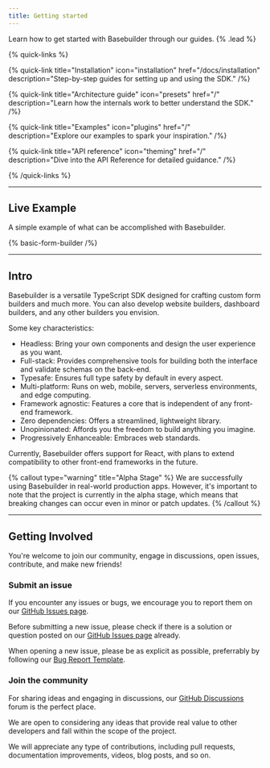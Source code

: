 ```yaml
---
title: Getting started
---
```


Learn how to get started with Basebuilder through our guides. {% .lead %}

{% quick-links %}

{% quick-link title="Installation" icon="installation" href="/docs/installation" description="Step-by-step guides for setting up and using the SDK." /%}

{% quick-link title="Architecture guide" icon="presets" href="/" description="Learn how the internals work to better understand the SDK." /%}

{% quick-link title="Examples" icon="plugins" href="/" description="Explore our examples to spark your inspiration." /%}

{% quick-link title="API reference" icon="theming" href="/" description="Dive into the API Reference for detailed guidance." /%}

{% /quick-links %}

---

## Live Example

A simple example of what can be accomplished with Basebuilder.

{% basic-form-builder /%}

---

## Intro

Basebuilder is a versatile TypeScript SDK designed for crafting custom form builders and much more. You can also develop website builders, dashboard builders, and any other builders you envision.

Some key characteristics:

- Headless: Bring your own components and design the user experience as you want.
- Full-stack: Provides comprehensive tools for building both the interface and validate schemas on the back-end.
- Typesafe: Ensures full type safety by default in every aspect.
- Multi-platform: Runs on web, mobile, servers, serverless environments, and edge computing.
- Framework agnostic: Features a core that is independent of any front-end framework.
- Zero dependencies: Offers a streamlined, lightweight library.
- Unopinionated: Affords you the freedom to build anything you imagine.
- Progressively Enhanceable: Embraces web standards.

Currently, Basebuilder offers support for React, with plans to extend compatibility to other front-end frameworks in the future.

{% callout type="warning" title="Alpha Stage" %}
We are successfully using Basebuilder in real-world production apps. However, it's important to note that the project is currently in the alpha stage, which means that breaking changes can occur even in minor or patch updates.
{% /callout %}

---

## Getting Involved

You're welcome to join our community, engage in discussions, open issues, contribute, and make new friends!

### Submit an issue

If you encounter any issues or bugs, we encourage you to report them on our [GitHub Issues page](https://github.com/coltorapps/basebuilder/issues).

Before submitting a new issue, please check if there is a solution or question posted on our [GitHub Issues page](https://github.com/coltorapps/basebuilder/issues) already.

When opening a new issue, please be as explicit as possible, preferrably by following our [Bug Report Template](https://github.com/coltorapps/basebuilder/blob/main/.github/ISSUE_TEMPLATE/bug_report.yml).

### Join the community

For sharing ideas and engaging in discussions, our [GitHub Discussions](https://github.com/coltorapps/basebuilder/discussions) forum is the perfect place.

We are open to considering any ideas that provide real value to other developers and fall within the scope of the project.

We will appreciate any type of contributions, including pull requests, documentation improvements, videos, blog posts, and so on.
